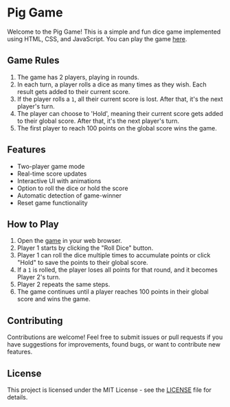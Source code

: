 # Pig Game

Welcome to the Pig Game! This is a simple and fun dice game implemented using HTML, CSS, and JavaScript. You can play the game [here](https://ajayjangir95211.github.io/Pig-Game/).

## Game Rules

1. The game has 2 players, playing in rounds.
2. In each turn, a player rolls a dice as many times as they wish. Each result gets added to their current score.
3. If the player rolls a `1`, all their current score is lost. After that, it's the next player's turn.
4. The player can choose to 'Hold', meaning their current score gets added to their global score. After that, it's the next player's turn.
5. The first player to reach 100 points on the global score wins the game.

## Features

- Two-player game mode
- Real-time score updates
- Interactive UI with animations
- Option to roll the dice or hold the score
- Automatic detection of game-winner
- Reset game functionality

## How to Play

1. Open the [game](https://ajayjangir95211.github.io/Pig-Game/) in your web browser.
2. Player 1 starts by clicking the "Roll Dice" button.
3. Player 1 can roll the dice multiple times to accumulate points or click "Hold" to save the points to their global score.
4. If a `1` is rolled, the player loses all points for that round, and it becomes Player 2's turn.
5. Player 2 repeats the same steps.
6. The game continues until a player reaches 100 points in their global score and wins the game.

## Contributing

Contributions are welcome! Feel free to submit issues or pull requests if you have suggestions for improvements, found bugs, or want to contribute new features.

## License

This project is licensed under the MIT License - see the [LICENSE](LICENSE) file for details.

